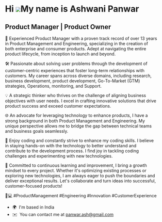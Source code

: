 Hi ![](https://user-images.githubusercontent.com/18350557/176309783-0785949b-9127-417c-8b55-ab5a4333674e.gif)My name is Ashwani Panwar
======================================================================================================================================

Product Manager | Product Owner
-------------------------------

🚀 Experienced Product Manager with a proven track record of over 13 years in Product Management and Engineering, specializing in the creation of both enterprise and consumer products. Adept at navigating the entire product lifecycle, from inception to launch and beyond. 

🛠️ Passionate about solving user problems through the development of customer-centric experiences that foster long-term relationships with customers. My career spans across diverse domains, including research, business development, product development, Go-To-Market (GTM) strategies, Operations, monitoring, and Support. 

💡 A strategic thinker who thrives on the challenge of aligning business objectives with user needs. I excel in crafting innovative solutions that drive product success and exceed customer expectations. 

🌐 An advocate for leveraging technology to enhance products, I have a strong background in both Product Management and Engineering. My unique perspective allows me to bridge the gap between technical teams and business goals seamlessly. 

💬 Enjoy coding and constantly strive to enhance my coding skills. I believe in staying hands-on with the technology to better understand and contribute to the development process. I find joy in tackling coding challenges and experimenting with new technologies. 

🌟 Committed to continuous learning and improvement, I bring a growth mindset to every project. Whether it's optimizing existing processes or exploring new technologies, I am always eager to push the boundaries and deliver exceptional results. Let's collaborate and turn ideas into successful, customer-focused products! 

🚀💻 #ProductManagement #Engineering #Innovation #CustomerExperience

*   🌍  I'm based in India
*   ✉️  You can contact me at [panwar.ash@gmail.com](mailto:panwar.ash@gmail.com)
